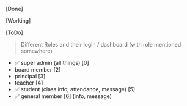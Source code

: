 [Done]

[Working]

[ToDo]

> Different Roles and their login / dashboard (with role mentioned somewhere)
- ✅ super admin (all things) [0]
- board member [2]
- principal [3]
- teacher [4]
- ✅ student (class info, attendance, message) [5]
- ✅ general member [6] (info, message)
